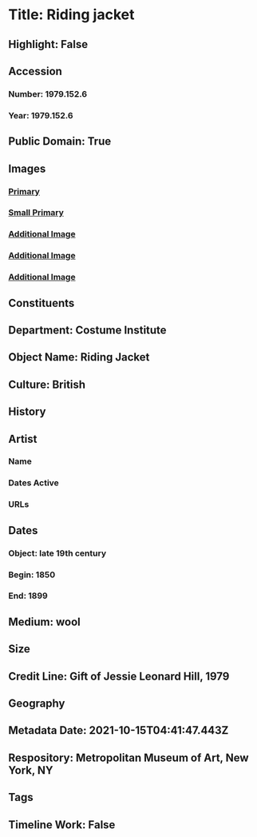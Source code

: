 # Title: Riding jacket
## Highlight: False
## Accession
### Number: 1979.152.6
### Year: 1979.152.6
## Public Domain: True
## Images
### [Primary](https://images.metmuseum.org/CRDImages/ci/original/1979.152.6_F.jpg)
### [Small Primary](https://images.metmuseum.org/CRDImages/ci/web-large/1979.152.6_F.jpg)
### [Additional Image](https://images.metmuseum.org/CRDImages/ci/original/1979.152.6_B.jpg)
### [Additional Image](https://images.metmuseum.org/CRDImages/ci/original/1979.152.6_d.jpg)
### [Additional Image](https://images.metmuseum.org/CRDImages/ci/original/1979.152.6_label.jpg)
## Constituents
## Department: Costume Institute
## Object Name: Riding Jacket
## Culture: British
## History
## Artist
### Name
### Dates Active
### URLs
## Dates
### Object: late 19th century
### Begin: 1850
### End: 1899
## Medium: wool
## Size
## Credit Line: Gift of Jessie Leonard Hill, 1979
## Geography
## Metadata Date: 2021-10-15T04:41:47.443Z
## Respository: Metropolitan Museum of Art, New York, NY
## Tags
## Timeline Work: False